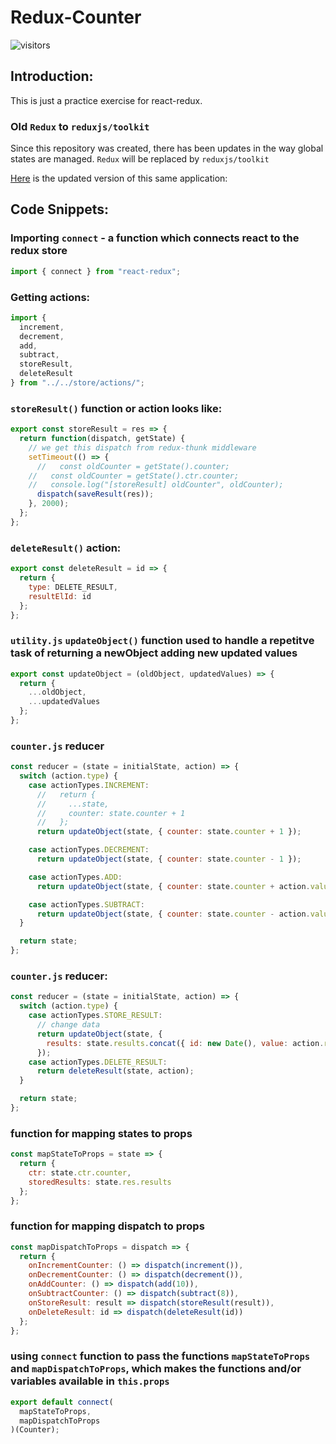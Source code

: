 # Redux-Counter

![visitors](https://visitor-badge.glitch.me/badge?page_id=elabdesunil.redux-counter&left_color=green&right_color=red)

## Introduction:

This is just a practice exercise for react-redux.


### Old `Redux` to `reduxjs/toolkit`
Since this repository was created, there has been updates in the way global states are managed. `Redux` will be replaced by `reduxjs/toolkit`

[Here](https://github.com/elabdesunil/counter-using-Reduxjs-toolkit) is the updated version of this same application:

## Code Snippets:
### Importing `connect` - a function which connects react to the redux store
```javascript
import { connect } from "react-redux";
```
### Getting actions:
```javascript
import {
  increment,
  decrement,
  add,
  subtract,
  storeResult,
  deleteResult
} from "../../store/actions/";
```

### `storeResult()` function or action looks like:
```javascript
export const storeResult = res => {
  return function(dispatch, getState) {
    // we get this dispatch from redux-thunk middleware
    setTimeout(() => {
      //   const oldCounter = getState().counter;
    //   const oldCounter = getState().ctr.counter;
    //   console.log("[storeResult] oldCounter", oldCounter);
      dispatch(saveResult(res));
    }, 2000);
  };
};
```

### `deleteResult()` action:
```javascript
export const deleteResult = id => {
  return {
    type: DELETE_RESULT,
    resultElId: id
  };
};
```

### `utility.js` `updateObject()` function used to handle a repetitve task of returning a newObject adding new updated values
```javascript 
export const updateObject = (oldObject, updatedValues) => {
  return {
    ...oldObject,
    ...updatedValues
  };
};
```

### `counter.js` reducer
```javascript
const reducer = (state = initialState, action) => {
  switch (action.type) {
    case actionTypes.INCREMENT:
      //   return {
      //     ...state,
      //     counter: state.counter + 1
      //   };
      return updateObject(state, { counter: state.counter + 1 });

    case actionTypes.DECREMENT:
      return updateObject(state, { counter: state.counter - 1 });

    case actionTypes.ADD:
      return updateObject(state, { counter: state.counter + action.value });

    case actionTypes.SUBTRACT:
      return updateObject(state, { counter: state.counter - action.value });
  }

  return state;
};
```

### `counter.js` reducer:
```javascript
const reducer = (state = initialState, action) => {
  switch (action.type) {
    case actionTypes.STORE_RESULT:
      // change data
      return updateObject(state, {
        results: state.results.concat({ id: new Date(), value: action.result })
      });
    case actionTypes.DELETE_RESULT:
      return deleteResult(state, action);
  }

  return state;
};
```
### function for mapping states to props
```javascript
const mapStateToProps = state => {
  return {
    ctr: state.ctr.counter,
    storedResults: state.res.results
  };
};
```
### function for mapping dispatch to props
```javascript
const mapDispatchToProps = dispatch => {
  return {
    onIncrementCounter: () => dispatch(increment()),
    onDecrementCounter: () => dispatch(decrement()),
    onAddCounter: () => dispatch(add(10)),
    onSubtractCounter: () => dispatch(subtract(8)),
    onStoreResult: result => dispatch(storeResult(result)),
    onDeleteResult: id => dispatch(deleteResult(id))
  };
};
```
### using `connect` function to pass the functions `mapStateToProps` and `mapDispatchToProps`, which makes the functions and/or variables available in `this.props`
```javascript
export default connect(
  mapStateToProps,
  mapDispatchToProps
)(Counter);
```
